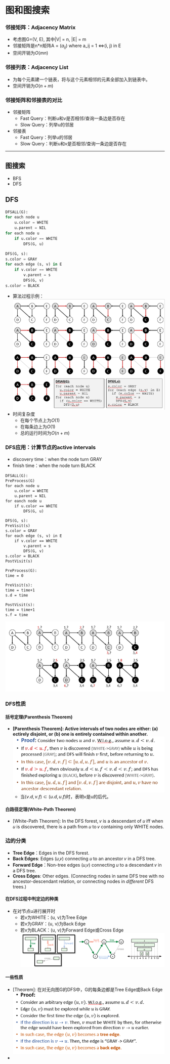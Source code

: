 # 图和图搜索

### 邻接矩阵：Adjacency Matrix
+ 考虑图G=(V, E), 其中|V| = n, |E| = m
+ 邻接矩阵是n*n矩阵A = ($a_{ij}$) where a_ij = 1 <=>(i, j) in E
+ 空间开销为$O(mn)$

### 邻接列表：Adjacency List
+ 为每个元素建一个链表，将与这个元素相邻的元素全部加入到链表中。
+ 空间开销为$O(n+m)$

### 邻接矩阵和邻接表的对比
+ 邻接矩阵
  + Fast Query：判断u和v是否相邻/查询一条边是否存在
  + Slow Query：列举u的邻居
+ 邻接表
  + Fast Query：列举u的邻居
  + Slow Query：判断u和v是否相邻/查询一条边是否存在
---
## 图搜索
+ BFS
+ DFS

## DFS
```python
DFSALL(G):
for each node u
    u.color = WHITE
    u.parent = NIL
for each node u
    if u.color == WHITE
        DFS(G, u)
```
```python
DFS(G, s):
s.color = GRAY
for each edge (s, v) in E
    if v.color == WHITE
        v.parent = s
        DFS(G, v)
s.color = BLACK
```
+ 算法过程示例：  
  ![](img/2019-11-20-14-00-37.png)
+ 时间复杂度
  + 在每个节点上为$O(1)$
  + 在每条边上为$O(1)$
  + 总的运行时间为$O(n+m)$
### DFS应用：计算节点的active intervals
+ discovery time：when the node turn GRAY
+ finish time：when the node turn BLACK
```
DFSALL(G):
PreProcess(G)
for each node u
    u.color = WHITE
    u.parent = NIL
for eanch node u
    if u.color == WHITE
        DFS(G, u)
```
```
DFS(G, s):
PreVisit(s)
s.color = GRAY
for each edge (s, v) in E
    if v.color == WHITE
        v.parent = s
        DFS(G, v)
s.color = BLACK
PostVisit(s)
```
```
PreProcess(G):
time = 0
```
```
PreVisit(s):
time = time+1
s.d = time
```
```
PostVisit(s):
time = time+1
s.f = time
```
![](img/2019-11-20-14-07-27.png)

### DFS性质
#### 括号定理(Parenthesis Theorem)
+ **[Parenthesis Theorem]: Active intervals of two nodes are either: (a) ectirely disjoint, or (b) one is entirely contained within another.**  
  ![](img/2019-11-20-14-27-38.png)
  + 当$(v.d, v.f)\subset (u.d, u.f)$时，表明v是u的后代。

#### 白路径定理(White-Path Theorem)
+ [White-Path Theorem]: In the DFS forest, 𝑣 is a descendant of 𝑢 iff when 𝑢 is discovered, there is a path from 𝑢 to 𝑣 containing only WHITE nodes.

### 边的分类
+ **Tree Edge**：Edges in the DFS forest.
+ **Back Edges**: Edges (𝑢,𝑣) connecting 𝑢 to an ancestor 𝑣 in a DFS tree.
+ **Forward Edge**：Non-tree edges (𝑢,𝑣) connecting 𝑢 to a descendant 𝑣 in a DFS tree.
+ **Cross Edges**: Other edges. (Connecting nodes in same DFS tree with no ancestor-descendant relation, or connecting nodes in *different* DFS trees.)

#### 在DFS过程中判定边的种类
+ 在对节点u进行展开时
  + 若v为WHITE：(u, v)为Tree Edge
  + 若v为GRAY：(u, v)为Back Edge
  + 若v为BLACK：(u, v)为Forward Edge或Cross Edge
![](img/2019-11-20-15-03-20.png)

#### 一些性质
+ [Theorem]: 在对无向图G的DFS中，G的每条边都是Tree Edge或Back Edge  
  ![](img/2019-11-20-15-08-46.png)
+ 